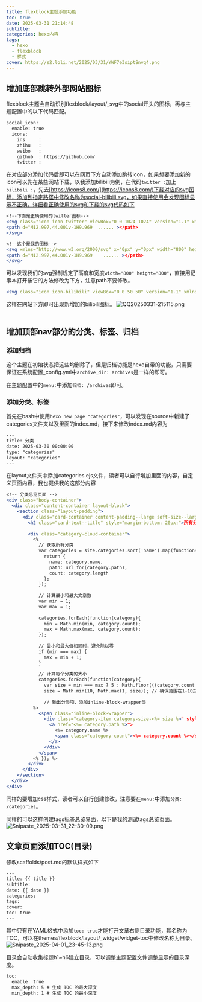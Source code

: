 ```yaml
---
title: flexblock主题添加功能
toc: true
date: 2025-03-31 21:14:48
subtitle:
categories: hexo内容
tags:
  - hexo
  - flexblock
  - 样式
cover: https://s2.loli.net/2025/03/31/YWF7e3siptSnvg4.png
---
```

## 增加底部跳转外部网站图标

flexblock主题会自动识别flexblock/layout/_svg中的social开头的图标，再与主题配置中的以下代码匹配。

```apache
social_icon:
  enable: true
  icons:
    ins     :
    zhihu   :
    weibo   : 
    github  : https://github.com/
    twitter : 
```

在对应部分添加代码后即可以在网页下方自动添加跳转icon，如果想要添加新的icon可以先在某些网站下载，以我添加bilibili为例，在代码`twitter :`加上`bilibili :`，先去[https://icons8.com/](https://icons8.com/)下载对应的svg图标，添加到指定路径中修改名称为social-bilibili.svg，如果直接使用会发现图标显示不正确，详细看正确使用的svg和下载的svg代码如下

```apache
<!--下面是正确使用的twitter图标-->
<svg class="icon icon-twitter" viewBox="0 0 1024 1024" version="1.1" xmlns="http://www.w3.org/2000/svg">
<path d="M12.997,44.001v-1H9.969  ...... ></path>
</svg>

<!--这个是我的图标-->
<svg xmlns="http://www.w3.org/2000/svg" x="0px" y="0px" width="800" height="800" viewBox="0 0 50 50">
<path d="M12.997,44.001v-1H9.969    ...... ></path>
</svg>
```

可以发现我们的svg强制规定了高度和宽度`width="800" height="800"`，直接用记事本打开按它的方法修改为下方，注意path不要修改。

```apache
<svg class="icon icon-bilibili" viewBox="0 0 50 50" version="1.1" xmlns="http://www.w3.org/2000/svg">
```

这样在网站下方即可出现新增加的bilibili图标。
![QQ20250331-215115.png](https://s2.loli.net/2025/03/31/zg1o4L57CX9ZJvK.png)<br><br>

## 增加顶部nav部分的分类、标签、归档

### 添加归档

这个主题在初始状态把这些均删除了，但是归档功能是hexo自带的功能，只需要保证在系统配置_config.yml中`archive_dir: archives`是一样的即可。

在主题配置中的`menu:`中添加`归档: /archives`即可。

### 添加分类、标签

首先在bash中使用`hexo new page "categories"`，可以发现在source中新建了categories文件夹以及里面的index.md，接下来修改index.md内容为

```apache
---
title: 分类
date: 2025-03-30 00:00:00
type: "categories"
layout: "categories"
---
```

在layout文件夹中添加categories.ejs文件，读者可以自行增加里面的内容，自定义页面内容，我也提供我的这部分内容

```apache
<!-- 分类总览页面 -->
<div class="body-container">
  <div class="content-container layout-block">
    <section class="layout-padding">
      <div class="card-container content-padding--large soft-size--large soft-style--box">
        <h2 class="card-text--title" style="margin-bottom: 20px;">所有分类</h2>
  
        <div class="category-cloud-container">
          <% 
            // 获取所有分类
            var categories = site.categories.sort('name').map(function(category){
              return {
                name: category.name,
                path: url_for(category.path),
                count: category.length
              };
            });
  
            // 计算最小和最大文章数
            var min = 1;
            var max = 1;
  
            categories.forEach(function(category){
              min = Math.min(min, category.count);
              max = Math.max(max, category.count);
            });
  
            // 最小和最大值相同时，避免除以零
            if (min === max) {
              max = min + 1;
            }
  
            // 计算每个分类的大小
            categories.forEach(function(category){
              var size = min === max ? 5 : Math.floor(((category.count - min) / (max - min)) * 9) + 1;
              size = Math.min(10, Math.max(1, size)); // 确保范围在1-10之间
  
              // 输出分类项，添加inline-block-wrapper类
          %>
            <span class="inline-block-wrapper">
              <div class="category-item category-size-<%= size %>" style="height:auto;">
                <a href="<%= category.path %>">
                  <%= category.name %>
                  <span class="category-count"><%= category.count %></span>
                </a>
              </div>
            </span>
          <% }); %>
        </div>
      </div>
    </section>
  </div>
</div>
```

同样的要增加css样式，读者可以自行创建修改，注意要在`menu:`中添加`分类: /categories`。

同样的可以这样创建tags标签总览界面，以下是我的测试tags总览页面。
![Snipaste_2025-03-31_22-30-09.png](https://s2.loli.net/2025/03/31/s3MitIWKNwdgGJa.png)

## 文章页面添加TOC(目录)

修改scaffolds/post.md的默认样式如下

```apache
---
title: {{ title }}
subtitle:
date: {{ date }}
categories:
tags:
cover:
toc: true
---
```

其中只有在YAML格式中添加`toc: true`才能打开文章右侧目录功能，其名称为TOC，可以在themes/flexblock/layout/_widget/widget-toc中修改名称为目录。
![Snipaste_2025-04-01_23-45-13.png](https://s2.loli.net/2025/04/01/ZyjbTS1CrhRJDXO.png)

目录会自动收集标题h1~h6建立目录，可以调整主题配置文件调整显示的目录深度。

```apache
toc:
  enable: true
  max_depth: 5 # 生成 TOC 的最大深度
  min_depth: 1 # 生成 TOC 的最小深度
```
